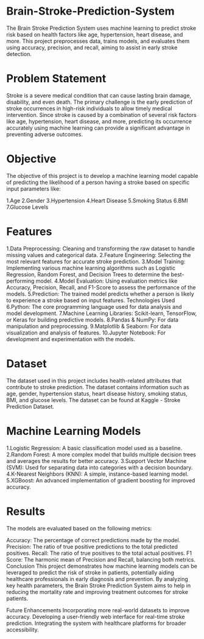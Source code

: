 # Brain-Stroke-Prediction-System
The Brain Stroke Prediction System uses machine learning to predict stroke risk based on health factors like age, hypertension, heart disease, and more. This project preprocesses data, trains models, and evaluates them using accuracy, precision, and recall, aiming to assist in early stroke detection.
# Problem Statement
Stroke is a severe medical condition that can cause lasting brain damage, disability, and even death. The primary challenge is the early prediction of stroke occurrences in high-risk individuals to allow timely medical intervention. Since stroke is caused by a combination of several risk factors like age, hypertension, heart disease, and more, predicting its occurrence accurately using machine learning can provide a significant advantage in preventing adverse outcomes.

# Objective
The objective of this project is to develop a machine learning model capable of predicting the likelihood of a person having a stroke based on specific input parameters like:

1.Age
2.Gender
3.Hypertension
4.Heart Disease
5.Smoking Status
6.BMI
7.Glucose Levels

# Features

1.Data Preprocessing: Cleaning and transforming the raw dataset to handle missing values and categorical data.
2.Feature Engineering: Selecting the most relevant features for accurate stroke prediction.
3.Model Training: Implementing various machine learning algorithms such as Logistic Regression, Random Forest, and Decision Trees to determine the best-performing model.
4.Model Evaluation: Using evaluation metrics like Accuracy, Precision, Recall, and F1-Score to assess the performance of the models.
5.Prediction: The trained model predicts whether a person is likely to experience a stroke based on input features.
Technologies Used
6.Python: The core programming language used for data analysis and model development.
7.Machine Learning Libraries: Scikit-learn, TensorFlow, or Keras for building predictive models.
8.Pandas & NumPy: For data manipulation and preprocessing.
9.Matplotlib & Seaborn: For data visualization and analysis of features.
10.Jupyter Notebook: For development and experimentation with the models.

# Dataset
The dataset used in this project includes health-related attributes that contribute to stroke prediction. The dataset contains information such as age, gender, hypertension status, heart disease history, smoking status, BMI, and glucose levels. The dataset can be found at Kaggle - Stroke Prediction Dataset.

# Machine Learning Models
1.Logistic Regression: A basic classification model used as a baseline.
2.Random Forest: A more complex model that builds multiple decision trees and averages the results for better accuracy.
3.Support Vector Machine (SVM): Used for separating data into categories with a decision boundary.
4.K-Nearest Neighbors (KNN): A simple, instance-based learning model.
5.XGBoost: An advanced implementation of gradient boosting for improved accuracy.

# Results
The models are evaluated based on the following metrics:

Accuracy: The percentage of correct predictions made by the model.
Precision: The ratio of true positive predictions to the total predicted positives.
Recall: The ratio of true positives to the total actual positives.
F1 Score: The harmonic mean of Precision and Recall, balancing both metrics.
Conclusion
This project demonstrates how machine learning models can be leveraged to predict the risk of stroke in patients, potentially aiding healthcare professionals in early diagnosis and prevention. By analyzing key health parameters, the Brain Stroke Prediction System aims to help in reducing the mortality rate and improving treatment outcomes for stroke patients.


Future Enhancements
Incorporating more real-world datasets to improve accuracy.
Developing a user-friendly web interface for real-time stroke prediction.
Integrating the system with healthcare platforms for broader accessibility.
